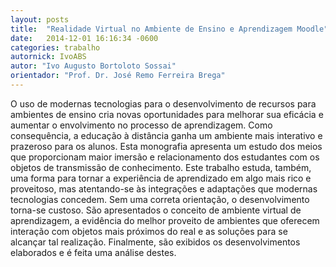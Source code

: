 ```yaml
---
layout: posts
title:  "Realidade Virtual no Ambiente de Ensino e Aprendizagem Moodle"
date:   2014-12-01 16:16:34 -0600
categories: trabalho
autornick: IvoABS
autor: "Ivo Augusto Bortoloto Sossai"
orientador: "Prof. Dr. José Remo Ferreira Brega"
---
```

O uso de modernas tecnologias para o desenvolvimento de recursos para ambientes de ensino cria novas oportunidades para melhorar sua eficácia e aumentar o envolvimento no processo de aprendizagem. Como consequência, a educação à distância ganha um ambiente mais interativo e prazeroso para os alunos. Esta monografia apresenta um estudo dos meios que proporcionam maior imersão e relacionamento dos estudantes com os objetos de transmissão de conhecimento. Este trabalho estuda, também, uma forma para tornar a experiência de aprendizado em algo mais rico e proveitoso, mas atentando-se às integrações e adaptações que modernas tecnologias concedem. Sem uma correta orientação, o desenvolvimento torna-se custoso. São apresentados o conceito de ambiente virtual de aprendizagem, a evidência do melhor proveito de ambientes que oferecem interação com objetos mais próximos do real e as soluções para se alcançar tal realização. Finalmente, são exibidos os desenvolvimentos elaborados e é feita uma análise destes.

